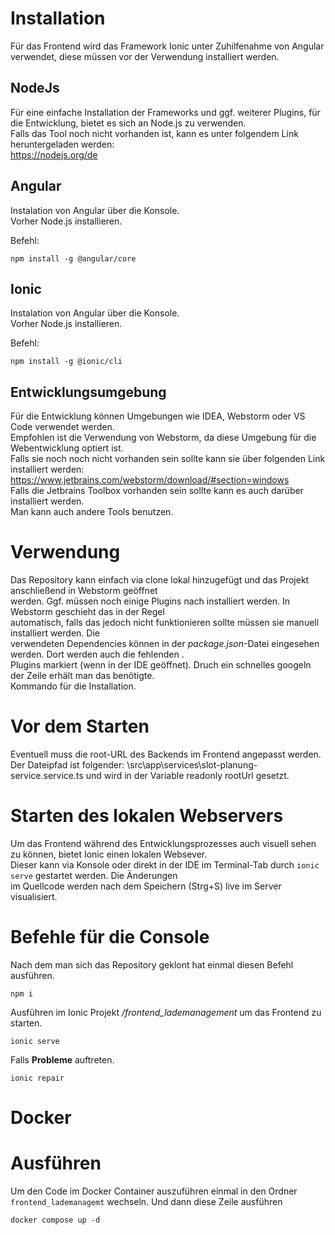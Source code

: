 # Installation

Für das Frontend wird das Framework Ionic unter Zuhilfenahme von Angular verwendet, diese müssen vor der Verwendung installiert werden.


## NodeJs

Für eine einfache Installation der Frameworks und ggf. weiterer Plugins, für die Entwicklung, bietet es sich an Node.js zu verwenden.<br />
Falls das Tool noch nicht vorhanden ist, kann es unter folgendem Link heruntergeladen werden: <br />
https://nodejs.org/de

## Angular

Instalation von Angular über die Konsole.<br />
Vorher Node.js installieren. 

Befehl: 
```
npm install -g @angular/core
```

## Ionic

Instalation von Angular über die Konsole.<br />
Vorher Node.js installieren.

Befehl: 
```
npm install -g @ionic/cli
```

## Entwicklungsumgebung
Für die Entwicklung können Umgebungen wie IDEA, Webstorm oder VS Code verwendet werden.<br />
Empfohlen ist die Verwendung von Webstorm, da diese Umgebung für die Webentwicklung optiert ist.<br />
Falls sie noch noch nicht vorhanden sein sollte kann sie über folgenden Link installiert werden:<br />
https://www.jetbrains.com/webstorm/download/#section=windows <br />
Falls die Jetbrains Toolbox vorhanden sein sollte kann es auch darüber installiert werden.<br />
Man kann auch andere Tools benutzen.

# Verwendung

Das Repository kann einfach via clone lokal hinzugefügt und das Projekt anschließend in Webstorm geöffnet<br />
werden. Ggf. müssen noch einige Plugins nach installiert werden. In Webstorm geschieht das in der Regel<br />
automatisch, falls das jedoch nicht funktionieren sollte müssen sie manuell installiert werden. Die <br />
verwendeten Dependencies können in der *package.json*-Datei eingesehen werden. Dort werden auch die fehlenden .<br />
Plugins markiert (wenn in der IDE geöffnet). Druch ein schnelles googeln der Zeile erhält man das benötigte.<br />
Kommando für die Installation.<br />

# Vor dem Starten

Eventuell muss die root-URL des Backends im Frontend angepasst werden.
Der Dateipfad ist folgender: \src\app\services\slot-planung-service.service.ts
und wird in der Variable readonly rootUrl gesetzt.

# Starten des lokalen Webservers

Um das Frontend während des Entwicklungsprozesses auch visuell sehen zu können, bietet Ionic einen lokalen Websever.<br />
Dieser kann via Konsole oder direkt in der IDE im Terminal-Tab durch `ionic serve` gestartet werden. Die Änderungen<br /> 
im Quellcode werden nach dem Speichern (Strg+S) live im Server visualisiert.

# Befehle für die Console

Nach dem man sich das Repository geklont hat einmal diesen Befehl ausführen.
```
npm i
```

Ausführen im Ionic Projekt */frontend_lademanagement* um das Frontend zu starten.
```
ionic serve
```
Falls **Probleme** auftreten.
```
ionic repair
```

# Docker 
# Ausführen

Um den Code im Docker Container auszuführen einmal in den Ordner `frontend_lademanagemt` wechseln. Und dann diese Zeile ausführen
```
docker compose up -d
```